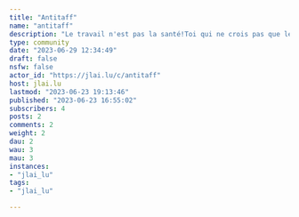 ```yaml
---
title: "Antitaff" 
name: "antitaff"
description: "Le travail n'est pas la santé!Toi qui ne crois pas que le sens de ta vie passera par ton taff, toi qui négocies une rupture conventionnelle pour aller voir ailleurs, toi qui ne vis pas qu'à travers l'objectif de faire carrière, toi qui négocies pour 5h de télétravail face à l'inflexibilité de ton employeur et toi qui souhaites moins de place de l'emploi dans ta vie voir l'abolition du travail. Ce sous est pour toi.Ce sous est le pendant de r/antitaff mais sur jlai.lu!-------Règles===1. **L'humour est le bienvenue**Le format mêmes/moimoi, impressions d'écran, BD humoristiques sont bienvenues.2. **Soyez respectueux·se** Pas d'insultes, discrimination, sexisme, ... (mais c'est déjà dans les règles globales).3. **Pour poster** Veillez a ce que votre publication soit lisible. Mentionnez les sources, traduire si c'est en anglais, ajouter un minimum de contexte (surtout si paywall), ...4. **Troll... Va troller ailleurs!**Interdiction de poster des contenus et commentaires provocateurs dans le but de semer inutilement la discorde.5. **La modération refuse toute invitation de la presse**Règle due a une interview de la part de foxnews d'un membre de la modération de r/antiwork--------[WIKI](https://www.reddit.com/r/AntiTaff/wiki/index/)===[Audiothèque](https://www.reddit.com/r/AntiTaff/wiki/presentation/#wiki_l.27audioth.E8que_antitaff)===[Librairie](https://www.reddit.com/r/AntiTaff/wiki/index/wiki/#wiki_la_librairie_antitaff_.5Ben_construction.5D)===-----------Cette communauté à la prétention d'être une prise de recul du travail et de son omniprésence dans nos vies.Si l'on remonte dans l'histoire, le terme travail vient du latin tripalium. Oui, un instrument à trois pieux est utilisé par les maréchaux-ferrants est utilisé par extension par les romains pour punir les esclaves.Ceux qui ont décidé que nous devions sacrifier notre temps à être productif méritent l'échaff*** (auto-censure pour éviter d'appeler à la violence).Ces bullshits jobs (pour la plupart) auxquels nous devons adhérer jusqu'à au moins nos 65 ans... (Sachant que l'espérance en bonne santé des femmes est de 64,6 ans et 63,7 pour les hommes) sous peine d'exclusion, de précarité et autres joyeusetés.Existe-t-il des formes de salariat qui ne se résument pas à jouer le pion dans une pyramide? Comment atténuer le poids du chantage au travail? Est-ce que le génie humain peut s'extraire de cette servitude volontaire?Bref, partageons et ne prenons pas trop au sérieux cet espace de branle-rond. Comme dirait Boris Vian, L'humour, c’est la politesse du désespoir."
type: community
date: "2023-06-29 12:34:49"
draft: false
nsfw: false
actor_id: "https://jlai.lu/c/antitaff"
host: jlai.lu
lastmod: "2023-06-23 19:13:46"
published: "2023-06-23 16:55:02"
subscribers: 4
posts: 2
comments: 2
weight: 2
dau: 2
wau: 3
mau: 3
instances:
- "jlai_lu"
tags: 
- "jlai_lu"

---
```

